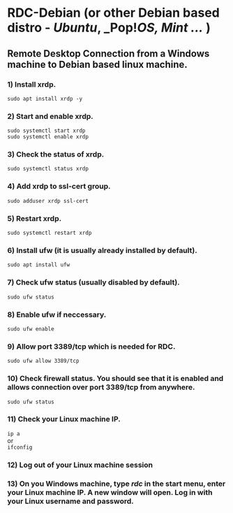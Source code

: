 # RDC-Debian (or other Debian based distro - _Ubuntu_, _Pop!_OS, Mint ..._ )
## Remote Desktop Connection from a Windows machine to Debian based linux machine.

### 1) Install xrdp.
`sudo apt install xrdp -y`

### 2) Start and enable xrdp.
`sudo systemctl start xrdp`<br />
`sudo systemctl enable xrdp`

### 3) Check the status of xrdp.
`sudo systemctl status xrdp`

### 4) Add xrdp to ssl-cert group.
`sudo adduser xrdp ssl-cert`

### 5) Restart xrdp.
`sudo systemctl restart xrdp`

### 6) Install ufw (it is usually already installed by default).
`sudo apt install ufw`

### 7) Check ufw status (usually disabled by default).
`sudo ufw status`

### 8) Enable ufw if neccessary.
`sudo ufw enable`

### 9) Allow port 3389/tcp which is needed for RDC.
`sudo ufw allow 3389/tcp`

### 10) Check firewall status. You should see that it is enabled and allows connection over port 3389/tcp from anywhere.
`sudo ufw status`

### 11) Check your Linux machine IP.
`ip a`<br />
or<br />
`ifconfig`

### 12) Log out of your Linux machine session

### 13) On you Windows machine, type _rdc_ in the start menu, enter your Linux machine IP. A new window will open. Log in with your Linux username and password. 
